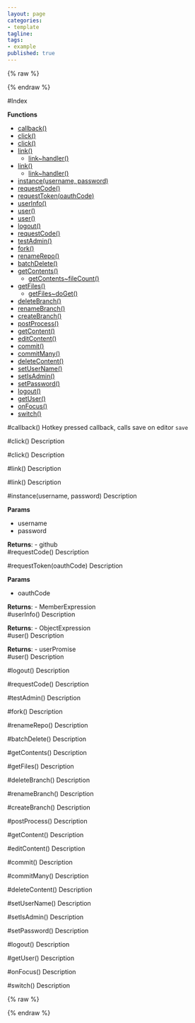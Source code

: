 ```yaml
---
layout: page
categories:
- template
tagline:
tags:
- example
published: true
---
```

{% raw %}<div ng-controller='DocCtrl'>{% endraw %}

#Index

**Functions**

* [callback()](#callback)
* [click()](#click)
* [click()](#click)
* [link()](#link)
  * [link~handler()](#link..handler)
* [link()](#link)
  * [link~handler()](#link..handler)
* [instance(username, password)](#instance)
* [requestCode()](#requestCode)
* [requestToken(oauthCode)](#requestToken)
* [userInfo()](#userInfo)
* [user()](#user)
* [user()](#user)
* [logout()](#logout)
* [requestCode()](#requestCode)
* [testAdmin()](#testAdmin)
* [fork()](#fork)
* [renameRepo()](#renameRepo)
* [batchDelete()](#batchDelete)
* [getContents()](#getContents)
  * [getContents~fileCount()](#getContents..fileCount)
* [getFiles()](#getFiles)
  * [getFiles~doGet()](#getFiles..doGet)
* [deleteBranch()](#deleteBranch)
* [renameBranch()](#renameBranch)
* [createBranch()](#createBranch)
* [postProcess()](#postProcess)
* [getContent()](#getContent)
* [editContent()](#editContent)
* [commit()](#commit)
* [commitMany()](#commitMany)
* [deleteContent()](#deleteContent)
* [setUserName()](#setUserName)
* [setIsAdmin()](#setIsAdmin)
* [setPassword()](#setPassword)
* [logout()](#logout)
* [getUser()](#getUser)
* [onFocus()](#onFocus)
* [switch()](#switch)
 
<a name="callback"></a>
#callback()
Hotkey pressed callback, calls save on editor
`save`

<a name="click"></a>
#click()
Description

<a name="click"></a>
#click()
Description

<a name="link"></a>
#link()
Description

<a name="link"></a>
#link()
Description

<a name="instance"></a>
#instance(username, password)
Description

**Params**

- username   
- password   

**Returns**:  - github  
<a name="requestCode"></a>
#requestCode()
Description

<a name="requestToken"></a>
#requestToken(oauthCode)
Description

**Params**

- oauthCode   

**Returns**:  - MemberExpression  
<a name="userInfo"></a>
#userInfo()
Description

**Returns**:  - ObjectExpression  
<a name="user"></a>
#user()
Description

**Returns**:  - userPromise  
<a name="user"></a>
#user()
Description

<a name="logout"></a>
#logout()
Description

<a name="requestCode"></a>
#requestCode()
Description

<a name="testAdmin"></a>
#testAdmin()
Description

<a name="fork"></a>
#fork()
Description

<a name="renameRepo"></a>
#renameRepo()
Description

<a name="batchDelete"></a>
#batchDelete()
Description

<a name="getContents"></a>
#getContents()
Description

<a name="getFiles"></a>
#getFiles()
Description

<a name="deleteBranch"></a>
#deleteBranch()
Description

<a name="renameBranch"></a>
#renameBranch()
Description

<a name="createBranch"></a>
#createBranch()
Description

<a name="postProcess"></a>
#postProcess()
Description

<a name="getContent"></a>
#getContent()
Description

<a name="editContent"></a>
#editContent()
Description

<a name="commit"></a>
#commit()
Description

<a name="commitMany"></a>
#commitMany()
Description

<a name="deleteContent"></a>
#deleteContent()
Description

<a name="setUserName"></a>
#setUserName()
Description

<a name="setIsAdmin"></a>
#setIsAdmin()
Description

<a name="setPassword"></a>
#setPassword()
Description

<a name="logout"></a>
#logout()
Description

<a name="getUser"></a>
#getUser()
Description

<a name="onFocus"></a>
#onFocus()
Description

<a name="switch"></a>
#switch()
Description



{% raw %}</div>{% endraw %}
